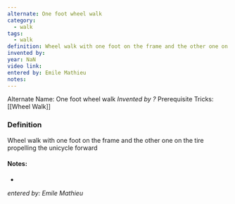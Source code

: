 ```yaml
---
alternate: One foot wheel walk
category:
  - walk
tags:
  - walk
definition: Wheel walk with one foot on the frame and the other one on the tire propelling the unicycle forward
invented by: 
year: NaN
video link: 
entered by: Emile Mathieu
notes: 
---
```

Alternate Name: One foot wheel walk
*Invented by ?*
Prerequisite Tricks: [[Wheel Walk]]

### Definition
Wheel walk with one foot on the frame and the other one on the tire propelling the unicycle forward


#### Notes:
- 
*entered by: Emile Mathieu*
